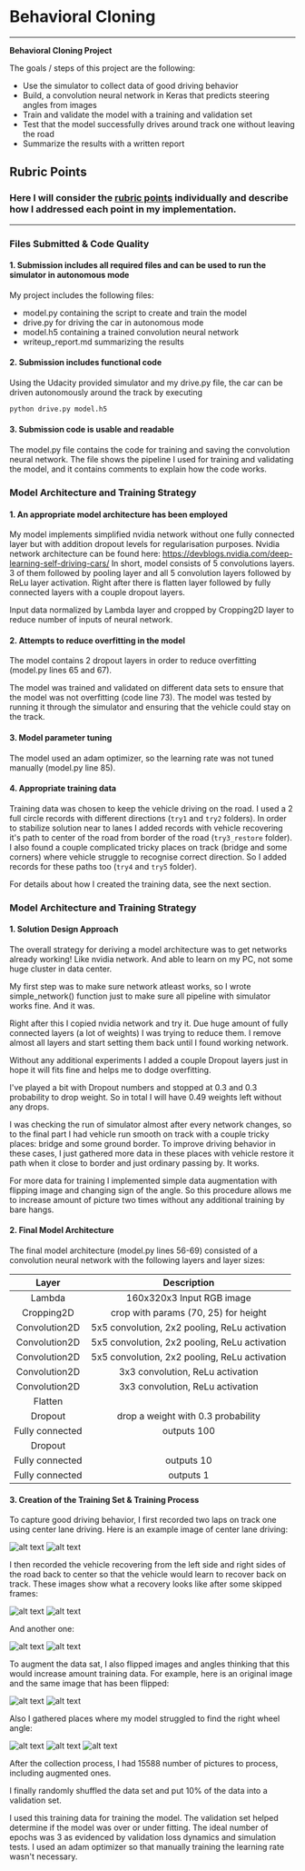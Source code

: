# **Behavioral Cloning** 

---

**Behavioral Cloning Project**

The goals / steps of this project are the following:
* Use the simulator to collect data of good driving behavior
* Build, a convolution neural network in Keras that predicts steering angles from images
* Train and validate the model with a training and validation set
* Test that the model successfully drives around track one without leaving the road
* Summarize the results with a written report


[center1]: ./writeup_pics/center_1.jpg "Center training"
[center2]: ./writeup_pics/center_2.jpg "Center training"
[recover1a]: ./writeup_pics/recover1a.jpg "Recover 1"
[recover1b]: ./writeup_pics/recover1b.jpg "Recover 1"
[recover2a]: ./writeup_pics/recover2a.jpg "Recover 2"
[recover2b]: ./writeup_pics/recover2b.jpg "Recover 2"
[problem_bridge]: ./writeup_pics/problem_bridge.jpg "Problem bridge"
[problem_corner1]: ./writeup_pics/problem_corner1.jpg "Problem corner"
[problem_corner2]: ./writeup_pics/problem_corner2.jpg "Problem corner"
[orig]: ./writeup_pics/orig.png "Original image"
[flip]: ./writeup_pics/flip.png "Flipped image"

## Rubric Points
### Here I will consider the [rubric points](https://review.udacity.com/#!/rubrics/432/view) individually and describe how I addressed each point in my implementation.  

---
### Files Submitted & Code Quality

#### 1. Submission includes all required files and can be used to run the simulator in autonomous mode

My project includes the following files:
* model.py containing the script to create and train the model
* drive.py for driving the car in autonomous mode
* model.h5 containing a trained convolution neural network 
* writeup_report.md summarizing the results

#### 2. Submission includes functional code
Using the Udacity provided simulator and my drive.py file, the car can be driven autonomously around the track by executing 
```sh
python drive.py model.h5
```

#### 3. Submission code is usable and readable

The model.py file contains the code for training and saving the convolution neural network. The file shows the pipeline I used for training and validating the model, and it contains comments to explain how the code works.

### Model Architecture and Training Strategy

#### 1. An appropriate model architecture has been employed

My model implements simplified nvidia network without one fully connected layer but with addition dropout levels for regularisation purposes.
Nvidia network architecture can be found here: https://devblogs.nvidia.com/deep-learning-self-driving-cars/
In short, model consists of 5 convolutions layers. 3 of them followed by pooling layer and all 5 convolution layers followed by ReLu layer activation. Right after there is flatten layer followed by fully connected layers with a couple dropout layers.

Input data normalized by Lambda layer and cropped by Cropping2D layer to reduce number of inputs of neural network.

#### 2. Attempts to reduce overfitting in the model

The model contains 2 dropout layers in order to reduce overfitting (model.py lines 65 and 67). 

The model was trained and validated on different data sets to ensure that the model was not overfitting (code line 73). The model was tested by running it through the simulator and ensuring that the vehicle could stay on the track.

#### 3. Model parameter tuning

The model used an adam optimizer, so the learning rate was not tuned manually (model.py line 85).

#### 4. Appropriate training data

Training data was chosen to keep the vehicle driving on the road. I used a 2 full circle records with different directions (`try1` and `try2` folders). In order to stabilize solution near to lanes I added records with vehicle recovering it's path to center of the road from border of the road (`try3_restore` folder). I also found a couple complicated tricky places on track (bridge and some corners) where vehicle struggle to recognise correct direction. So I added records for these paths too (`try4` and `try5` folder).

For details about how I created the training data, see the next section. 

### Model Architecture and Training Strategy

#### 1. Solution Design Approach

The overall strategy for deriving a model architecture was to get networks already working! Like nvidia network. And able to learn on my PC, not some huge cluster in data center.

My first step was to make sure network atleast works, so I wrote simple_network() function just to make sure all pipeline with simulator works fine. And it was.

Right after this I copied nvidia network and try it. Due huge amount of fully connected layers (a lot of weights) I was trying to reduce them. I remove almost all layers and start setting them back until I found working network.

Without any additional experiments I added a couple Dropout layers just in hope it will fits fine and helps me to dodge overfitting.

I've played a bit with Dropout numbers and stopped at 0.3 and 0.3 probability to drop weight. So in total I will have 0.49 weights left without any drops.

I was checking the run of simulator almost after every network changes, so to the final part I had vehicle run smooth on track with a couple tricky places: bridge and some ground border. To improve driving behavior in these cases, I just gathered more data in these places with vehicle restore it path when it close to border and just ordinary passing by. It works.

For more data for training I implemented simple data augmentation with flipping image and changing sign of the angle. So this procedure allows me to increase amount of picture two times without any additional training by bare hangs.

#### 2. Final Model Architecture

The final model architecture (model.py lines 56-69) consisted of a convolution neural network with the following layers and layer sizes:

| Layer         		|     Description	        					| 
|:---------------------:|:---------------------------------------------:| 
| Lambda         		| 160x320x3 Input RGB image   					| 
| Cropping2D         	| crop with params (70, 25) for height	        |
| Convolution2D			| 5х5 convolution, 2x2 pooling, ReLu activation	|
| Convolution2D			| 5х5 convolution, 2x2 pooling, ReLu activation	|
| Convolution2D			| 5х5 convolution, 2x2 pooling, ReLu activation	|
| Convolution2D			| 3х3 convolution, ReLu activation	            |
| Convolution2D			| 3х3 convolution, ReLu activation	            |
| Flatten				|      									        |
| Dropout		        | drop a weight with 0.3 probability			|
| Fully connected		| outputs 100									|
| Dropout               |                                               |
| Fully connected		| outputs 10									|
| Fully connected		| outputs 1										|

#### 3. Creation of the Training Set & Training Process

To capture good driving behavior, I first recorded two laps on track one using center lane driving. Here is an example image of center lane driving:

![alt text][center1]
![alt text][center2]


I then recorded the vehicle recovering from the left side and right sides of the road back to center so that the vehicle would learn to recover back on track. These images show what a recovery looks like after some skipped frames:

![alt text][recover1a]
![alt text][recover1b]

And another one:

![alt text][recover2a]
![alt text][recover2b]


To augment the data sat, I also flipped images and angles thinking that this would increase amount training data. For example, here is an original image and the same image that has been flipped:

![alt text][orig]
![alt text][flip]

Also I gathered places where my model struggled to find the right wheel angle:


![alt text][problem_bridge]
![alt text][problem_corner1]
![alt text][problem_corner2]


After the collection process, I had 15588 number of pictures to process, including augmented ones. 

I finally randomly shuffled the data set and put 10% of the data into a validation set. 

I used this training data for training the model. The validation set helped determine if the model was over or under fitting. The ideal number of epochs was 3 as evidenced by validation loss dynamics and simulation tests. I used an adam optimizer so that manually training the learning rate wasn't necessary.
